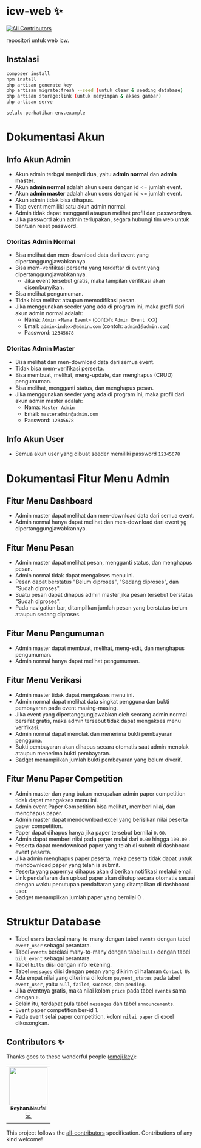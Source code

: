 # icw-web ✨
<!-- ALL-CONTRIBUTORS-BADGE:START - Do not remove or modify this section -->
[![All Contributors](https://img.shields.io/badge/all_contributors-1-orange.svg?style=flat-square)](#contributors-)
<!-- ALL-CONTRIBUTORS-BADGE:END -->

repositori untuk web icw.

## Instalasi
```bash
composer install
npm install
php artisan generate key
php artisan migrate:fresh --seed (untuk clear & seeding database)
php artisan storage:link (untuk menyimpan & akses gambar)
php artisan serve
```

```
selalu perhatikan env.example
```
# Dokumentasi Akun

## Info Akun Admin
* Akun admin terbgai menjadi dua, yaitu **admin normal** dan **admin master**.
* Akun **admin normal** adalah akun users dengan id <= jumlah event.
* Akun **admin master** adalah akun users dengan id <= jumlah event.
* Akun admin tidak bisa dihapus.
* Tiap event memiliki satu akun admin normal.
* Admin tidak dapat mengganti ataupun melihat profil dan passwordnya.
* Jika password akun admin terlupakan, segara hubungi tim web untuk bantuan reset password. 
  
### Otoritas Admin Normal
* Bisa melihat dan men-download data dari event yang dipertanggungjawabkannya.
* Bisa mem-verifikasi perserta yang terdaftar di event yang dipertanggungjawabkannya.
    * Jika event tersebut gratis, maka tampilan verifikasi akan disembunyikan.
* Bisa melihat pengumuman.
* Tidak bisa melihat ataupun memodifikasi pesan.
* Jika menggunakan seeder yang ada di program ini, maka profil dari akun admin normal adalah:
    * Nama: `Admin <Nama Event>` (contoh: `Admin Event XXX`)
    * Email: `admin<index>@admin.com` (contoh: `admin1@admin.com`)
    * Password: `12345678`

### Otoritas Admin Master
* Bisa melihat dan men-download data dari semua event.
* Tidak bisa mem-verifikasi perserta.
* Bisa membuat, melihat, meng-update, dan menghapus (CRUD) pengumuman.
* Bisa melihat, mengganti status, dan menghapus pesan.
* Jika menggunakan seeder yang ada di program ini, maka profil dari akun admin master adalah:
    * Nama: `Master Admin`
    * Email: `masteradmin@admin.com`
    * Password: `12345678`

## Info Akun User
* Semua akun user yang dibuat seeder memiliki password `12345678`

# Dokumentasi Fitur Menu Admin

## Fitur Menu Dashboard
* Admin master dapat melihat dan men-download data dari semua event.
* Admin normal hanya dapat melihat dan men-download dari event yg dipertanggungjawabkannya.

## Fitur Menu Pesan
* Admin master dapat melihat pesan, mengganti status, dan menghapus pesan.
* Admin normal tidak dapat mengakses menu ini.
* Pesan dapat berstatus "Belum diproses", "Sedang diproses", dan "Sudah diproses".
* Suatu pesan dapat dihapus admin master jika pesan tersebut berstatus "Sudah diproses".
* Pada navigation bar, ditampilkan jumlah pesan yang berstatus belum ataupun sedang diproses.

## Fitur Menu Pengumuman
* Admin master dapat membuat, melihat, meng-edit, dan menghapus pengumuman.
* Admin normal hanya dapat melihat pengumuman.

## Fitur Menu Verikasi
* Admin master tidak dapat mengakses menu ini.
* Admin normal dapat melihat data singkat pengguna dan bukti pembayaran pada event masing-masing.
* Jika event yang dipertanggungjawabkan oleh seorang admin normal bersifat gratis, 
    maka admin tersebut tidak dapat mengakses menu verifikasi.
* Admin normal dapat menolak dan menerima bukti pembayaran pengguna.
* Bukti pembayaran akan dihapus secara otomatis saat admin menolak ataupun menerima bukti pembayaran.
* Badget menampilkan jumlah bukti pembayaran yang belum diverif.

## Fitur Menu Paper Competition
* Admin master dan yang bukan merupakan admin paper competition tidak dapat mengakses menu ini.
* Admin event Paper Competition bisa melihat, memberi nilai, dan menghapus paper.
* Admin master dapat mendownload excel yang berisikan nilai peserta paper competition.
* Paper dapat dihapus hanya jika paper tersebut bernilai `0.00`.
* Admin dapat memberi nilai pada paper mulai dari `0.00` hingga `100.00` .
* Peserta dapat mendownload paper yang telah di submit di dashboard event peserta.
* Jika admin menghapus paper peserta, maka peserta tidak dapat untuk mendownload paper yang telah ia submit.
* Peserta yang papernya dihapus akan diberikan notifikasi melalui email.
* Link pendaftaran dan upload paper akan ditutup secara otomatis sesuai dengan waktu penutupan pendaftaran yang ditampilkan di dashboard user.
* Badget menampilkan jumlah paper yang bernilai 0 .

# Struktur Database
* Tabel `users` berelasi many-to-many dengan tabel `events` dengan tabel `event_user` sebagai perantara.
* Tabel `events` berelasi many-to-many dengan tabel `bills` dengan tabel `bill_event` sebagai perantara.
* Tabel `bills` diisi dengan info rekening.
* Tabel `messages` diisi dengan pesan yang dikirim di halaman `Contact Us`
* Ada empat nilai yang diterima di kolom `payment_status` pada tabel `event_user`, yaitu `null`, `failed`, `success`, dan `pending`.
* Jika eventnya gratis, maka nilai kolom `price` pada tabel `events` sama dengan `0`.  
* Selain itu, terdapat pula tabel `messages` dan tabel `announcements`.
* Event paper competition ber-id 1.
* Pada event selai paper competition, kolom `nilai paper` di excel dikosongkan.

## Contributors ✨

Thanks goes to these wonderful people ([emoji key](https://allcontributors.org/docs/en/emoji-key)):

<!-- ALL-CONTRIBUTORS-LIST:START - Do not remove or modify this section -->
<!-- prettier-ignore-start -->
<!-- markdownlint-disable -->
<table>
  <tr>
    <td align="center"><a href="http://reyhannaufal.me"><img src="https://avatars.githubusercontent.com/u/59334824?v=4?s=100" width="100px;" alt=""/><br /><sub><b>Reyhan Naufal</b></sub></a><br /><a href="https://github.com/reyhannaufal/icw-web/commits?author=reyhannaufal" title="Code">💻</a></td>
  </tr>
</table>
<!-- markdownlint-restore -->
<!-- prettier-ignore-end -->

<!-- ALL-CONTRIBUTORS-LIST:END -->

This project follows the [all-contributors](https://github.com/all-contributors/all-contributors) specification. Contributions of any kind welcome!